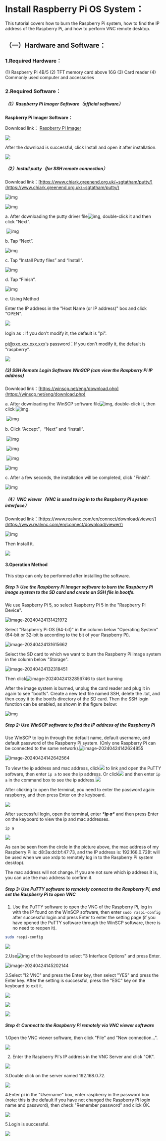 # **Install Raspberry Pi OS System：**

This tutorial covers how to burn the Raspberry Pi system, how to find the IP address of the Raspberry Pi, and how to perform VNC remote desktop.

## **（一）Hardware and Software：**

### **1.Required Hardware：**

(1) Raspberry Pi 4B/5  (2) TFT memory card above 16G  (3) Card reader  (4) Commonly used computer and accessories

### **2.Required Software：**

##### （1）Raspberry Pi Imager Software（official software）

**Raspberry Pi Imager Software：**

Download link： [Raspberry Pi Imager](https://www.raspberrypi.com/software/)

![](./media/A1.png)

After the download is successful, click Install and open it after installation.

![](./media/A2.png)

 

##### （2）Install putty（for SSH remote connection）

Download link：[https://www.chiark.greenend.org.uk/~sgtatham/putty/](https://www.chiark.greenend.org.uk/~sgtatham/putty/)

![img](./media/A3.png) 

![img](./media/A4.png)

a. After downloading the putty driver file![img](./media/A5.png), double-click it and then click "Next".

​    ![img](./media/A6.png)

b. Tap “Next”.

  ![img](./media/A7.png)

c. Tap “Install Putty files” and “Install”.

  ![img](./media/A8.png)

d. Tap “Finish”.

 ![img](./media/A9.png)

e. Using Method

Enter the IP address in the "Host Name (or IP address)" box and click "OPEN".

![](./media/A10.png)

login as：If you don't modify it, the default is "pi".

pi@xxx.xxx.xxx.xxx‘s password：If you don't modify it, the default is “raspberry”.

![](./media/A11.png)

##### (3) SSH Remote Login Software WinSCP (can view the Raspberry Pi IP address)

Download link：[https://winscp.net/eng/download.php](https://winscp.net/eng/download.php)

a. After downloading the WinSCP software file![img](./media/A12.png), double-click it, then click ![img](./media/A13.png).

​     ![img](./media/A14.png)

b. Click “Accept”，“Next” and “Install”.

​    ![img](./media/A15.png)

​    ![img](./media/A16.png)

​    ![img](./media/A17.png)

   ![img](./media/A18.png)

c. After a few seconds, the installation will be completed, click "Finish".

   ![img](./media/A19.png)





##### （4）VNC viewer（VNC is used to log in to the Raspberry Pi system interface）

Download link：[https://www.realvnc.com/en/connect/download/viewer/](https://www.realvnc.com/en/connect/download/viewer/)

![img](./media/A20.png)

 Then Install it.

![](./media/A21.png)

#### 3.Operation Method

This step can only be performed after installing the software.

##### Step 1: Use the Raspberry Pi Imager software to burn the Raspberry Pi image system to the SD card and create an SSH file in bootfs.

We use Raspberry Pi 5, so select Raspberry Pi 5 in the "Raspberry Pi Device".

![image-20240424131421972](./media/A22.png)

Select "Raspberry Pi OS (64-bit)" in the column below "Operating System" (64-bit or 32-bit is according to the bit of your Raspberry Pi).

![image-20240424131615662](./media/A23.png)

Select the SD card to which we want to burn the Raspberry Pi image system in the column below "Storage".

![image-20240424132318451](./media/A24.png)

Then click![image-20240424132856746](./media/A25.png) to start burning

After the image system is burned, unplug the card reader and plug it in again to see "bootfs". Create a new text file named SSH, delete the .txt, and then copy it to the bootfs directory of the SD card. Then the SSH login function can be enabled, as shown in the figure below:

![img](./media/A26.png)

##### Step 2: Use WinSCP software to find the IP address of the Raspberry Pi

Use WinSCP to log in through the default name, default username, and default password of the Raspberry Pi system. (Only one Raspberry Pi can be connected to the same network).![image-20240424142624855](./media/A27.png)

 ![image-20240424142642564](./media/A28.png)

To view the ip address and mac address, click![](./media/A29.png) to link and open the PuTTY software, then enter `ip a` to see the ip address. Or click![](./media/A30.png) and then enter `ip a` in the command box to see the ip address.![](./media/A31.png)

After clicking to open the terminal, you need to enter the password again: raspberry, and then press Enter on the keyboard.

![](./media/A33.png)

After successful login, open the terminal, enter ***\*ip a\**** and then press Enter on the keyboard to view the ip and mac addresses.

```bash
ip a
```

  ![](./media/A32.png)

As can be seen from the circle in the picture above, the mac address of my Raspberry Pi is: d8:3a:dd:bf:47:73, and the IP address is: 192.168.0.72(It will be used when we use xrdp to remotely log in to the Raspberry Pi system desktop).

The mac address will not change. If you are not sure which ip address it is, you can use the mac address to confirm it.

##### Step 3: Use PuTTY software to remotely connect to the Raspberry Pi, and set the Raspberry Pi to open VNC

1. Use the PuTTY software to open the VNC of the Raspberry Pi, log in with the IP found on the WinSCP software, then enter `sudo raspi-config` after successful login and press Enter to enter the setting page (if you have opened the PuTTY software through the WinSCP software, there is no need to reopen it).

```bash
sudo raspi-config
```

![](./media/A34.png)

2.Use![img](./media/F36.png) of the keyboard to select "3 Interface Options" and press Enter.

![image-20240424145202144](./media/A35.png)

3.Select "I2 VNC" and press the Enter key, then select "YES" and press the Enter key. After the setting is successful, press the "ESC" key on the keyboard to exit it.

![](./media/A36.png)

![](./media/A37.png)

![](./media/A38.png)

##### Step 4: Connect to the Raspberry Pi remotely via VNC viewer software

1.Open the VNC viewer software, then click "File" and "New connection...".

![](./media/A39.png)

2. Enter the Raspberry Pi's IP address in the VNC Server and click "OK".

![](./media/A40.png)

3.Double click on the server named 192.168.0.72.

![](./media/A41.png)

4.Enter pi in the "Username" box, enter raspberry in the password box (note: this is the default if you have not changed the Raspberry Pi login name and password), then check "Remember password" and click OK.

![](./media/A42.png)

5.Login is successful.

![](./media/A43.png)

